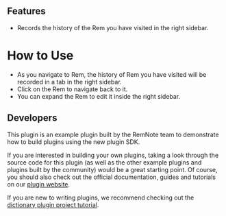## Features

- Records the history of the Rem you have visited in the right sidebar.

# How to Use

- As you navigate to Rem, the history of Rem you have visited will be recorded in a tab in the right sidebar.
- Click on the Rem to navigate back to it.
- You can expand the Rem to edit it inside the right sidebar.

## Developers

This plugin is an example plugin built by the RemNote team to demonstrate how to build plugins using the new plugin SDK.

If you are interested in building your own plugins, taking a look through the source code for this plugin (as well as the other example plugins and plugins built by the community) would be a great starting point. Of course, you should also check out the official documentation, guides and tutorials on our [plugin website](https://plugins.remnote.com/).

If you are new to writing plugins, we recommend checking out the [dictionary plugin project tutorial](https://plugins.remnote.com/tutorials/project).
